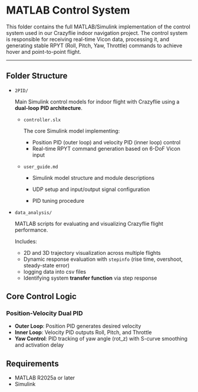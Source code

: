 # MATLAB Control System

This folder contains the full MATLAB/Simulink implementation of the control system used in our Crazyflie indoor navigation project. The control system is responsible for receiving real-time Vicon data, processing it, and generating stable RPYT (Roll, Pitch, Yaw, Throttle) commands to achieve hover and point-to-point flight.

---

## Folder Structure

* `2PID/`
  
  Main Simulink control models for indoor flight with Crazyflie using a **dual-loop PID architecture**.

  * `controller.slx`
    
    The core Simulink model implementing:

    * Position PID (outer loop) and velocity PID (inner loop) control
    * Real-time RPYT command generation based on 6-DoF Vicon input

  * `user_guide.md`

    * Simulink model structure and module descriptions

    * UDP setup and input/output signal configuration

    * PID tuning procedure
      

* `data_analysis/`
  
  MATLAB scripts for evaluating and visualizing Crazyflie flight performance.

    Includes:

    * 2D and 3D trajectory visualization across multiple flights
    * Dynamic response evaluation with `stepinfo` (rise time, overshoot, steady-state error)
    * logging data into csv files
    * Identifying system **transfer function** via step response
    
## Core Control Logic

### Position-Velocity Dual PID

* **Outer Loop**: Position PID generates desired velocity
* **Inner Loop**: Velocity PID outputs Roll, Pitch, and Throttle
* **Yaw Control**: PID tracking of yaw angle (rot\_z) with S-curve smoothing and activation delay


## Requirements

* MATLAB R2025a or later
* Simulink

